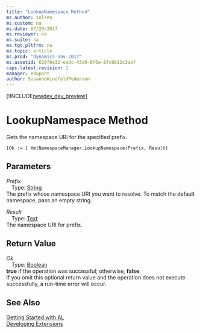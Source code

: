 ```yaml
---
title: "LookupNamespace Method"
ms.author: solsen
ms.custom: na
ms.date: 07/20/2017
ms.reviewer: na
ms.suite: na
ms.tgt_pltfrm: na
ms.topic: article
ms.prod: "dynamics-nav-2017"
ms.assetid: 620f0e32-eadc-43e9-8f6e-8fc0b12c3aaf
caps.latest.revision: 1
manager: edupont
author: SusanneWindfeldPedersen
---
```


[!INCLUDE[newdev_dev_preview](../includes/newdev_dev_preview.md)]

# LookupNamespace Method
Gets the namespace URI for the specified prefix.  
```  
[Ok := ] XmlNamespaceManager.LookupNamespace(Prefix, Result)  
```  
## Parameters
*Prefix*    
&emsp;Type: [String](../datatypes/devenv-text-data-type.md)  
The prefix whose namespace URI you want to resolve. To match the default namespace, pass an empty string.  
  
*Result*    
&emsp;Type: [Text](../datatypes/devenv-text-data-type.md)  
The namespace URI for prefix.  
  
## Return Value
*Ok*  
&emsp;Type: [Boolean](../datatypes/devenv-boolean-data-type.md)  
**true** if the operation was successful; otherwise, **false**.  
If you omit this optional return value and the operation does not execute successfully, a run-time error will occur.  
  
## See Also
[Getting Started with AL](../devenv-get-started.md)  
[Developing Extensions](../devenv-dev-overview.md)  
